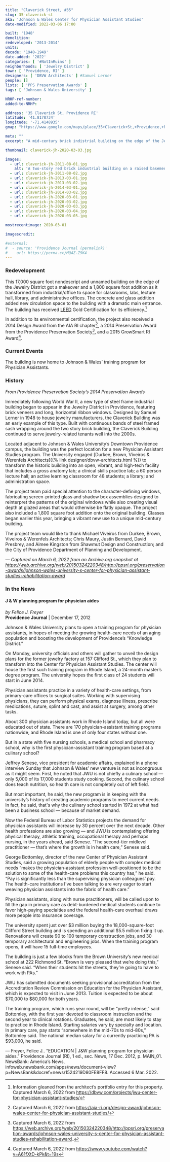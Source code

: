 ```yaml
---
title: "Claverick Street, #35"
slug: 35-claverick-st
aka: 'Johnson & Wales Center for Physician Assistant Studies'
date-modified: 2022-03-06 17:00

built: '1948'
demolition:
redeveloped: '2013-2014'
units:
decade: '1940-1949'
date-added: '2022'
categories: [ '#NotInRuins' ]
neighborhoods: [ 'Jewelry District' ]
town: [ 'Providence, RI' ]
designers: [ 'DBVW Architects' ] #Samuel Lerner
people: []
lists: [ 'PPS Preservation Awards' ]
tags: [ 'Johnson & Wales University' ]

NRHP-ref-number:
added-to-NRHP:

address: '35 Claverick St, Providence RI'
latitude: '41.8178734'
longitude: '-71.4148935'
gmap: "https://www.google.com/maps/place/35+Claverick+St,+Providence,+RI+02903/@41.8178734,-71.4148935,17z/data=!3m1!4b1!4m5!3m4!1s0x89e4456c85309b33:0x295b69cbb7cac43e!8m2!3d41.8178734!4d-71.4127048"

meta: ""
excerpt: "A mid-century brick indistrial building on the edge of the Jewelry District is given new life as part of Johnson & Wales University"

thumbnail: claverick-jh-2020-03-03.jpg

images:
  - url: claverick-jh-2011-08-01.jpg
    alt: 'A two-story red brick industrial building on a raised basement with a cement beltcourse above each row of windows and a flat roof. The original recessed entrance is located on the southern side, two stories high and wide as a double door. A new entrance addition was added to the northwest corner. Windows are rectangular and laid edge to edge to form a continuous band around two of the building’s corners.'
  - url: claverick-jh-2011-08-02.jpg
  - url: claverick-jh-2013-03-01.jpg
  - url: claverick-jh-2013-03-02.jpg
  - url: claverick-jh-2014-03-01.jpg
  - url: claverick-jh-2014-03-02.jpg
  - url: claverick-jh-2020-03-01.jpg
  - url: claverick-jh-2020-03-02.jpg
  - url: claverick-jh-2020-03-03.jpg
  - url: claverick-jh-2020-03-04.jpg
  - url: claverick-jh-2020-03-05.jpg

mostrecentimage: 2020-03-01

imagescredit:

#external:
#  - source: 'Providence Journal (permalink)'
#    url: https://perma.cc/MQ4Z-Z9K4
---
```


### Redevelopment

This 17,000 square foot nondescript and unnamed building on the edge of the Jewelry District got a makeover and a 1,800 square foot addition as it transformed from industrial/office to space for classrooms, labs, lecture hall, library, and administrative offices. The concrete and glass addition added new circulation space to the building with a dramatic main entrance. The building has received <a class="abbr" href="//www.usgbc.org/help/what-does-leed-stand" target="_blank">LEED</a> Gold Certification for its efficiency.[^1]

[^1]: Information gleaned from the architect’s portfolio entry for this property. Captured March 6, 2022 from https://dbvw.com/projects/jwu-center-for-physician-assistant-studies/ 

In addition to its environmental certification, the project also received a 2014 Design Award from the <span class="abbr">AIA</span> RI chapter[^2], a 2014 Preservation Award from the Providence Preservation Society[^3], and a 2015 GrowSmart RI Award[^4].

[^2]: Captured March 6, 2022 from https://aia-ri.org/design-award/johnson-wales-center-for-physician-assistant-studies/

[^3]: Captured March 6, 2022 from https://web.archive.org/web/20150324220348/http://ppsri.org/preservation-awards/johnson-wales-university-s-center-for-physician-assistant-studies-rehabilitation-award_

[^4]: Captured March 6, 2022 from https://www.youtube.com/watch?v=A61fXtD-kPk&t=19s


### Current Events

The building is now home to Johnson & Wales’ training program for Physician Assistants. 


### History

_From Providence Preservation Society’s 2014 Preservation Awards_

Immediately following World War II, a new type of steel frame industrial building began to appear in the Jewelry District in Providence, featuring brick veneers and long, horizontal ribbon windows. Designed by Samuel Lerner in 1948 to house jewelry manufacturers, the Claverick Building was an early example of this type. Built with continuous bands of steel framed sash wrapping around the two story brick building, the Claverick Building continued to serve jewelry-related tenants well into the 2000s.

Located adjacent to Johnson & Wales University’s Downtown Providence campus, the building was the perfect location for a new Physician Assistant Studies program. The University engaged [Durkee, Brown, Viveiros & Werenfels Architects]({% link designer/dbvw-architects.html %}) to transform the historic building into an open, vibrant, and high-tech facility that includes a gross anatomy lab; a clinical skills practice lab; a 60 person lecture hall; an active learning classroom for 48 students; a library; and administration space.

The project team paid special attention to the character-defining windows, fabricating screen-printed glass and shadow box assemblies designed to reinterpret the patterns of the original windows while also creating visual depth at glazed areas that would otherwise be flatly opaque. The project also included a 1,800 square foot addition onto the original building. Classes began earlier this year, bringing a vibrant new use to a unique mid-century building.

The project team would like to thank Michael Viveiros from Durkee, Brown, Viveiros & Werenfels Architects; Chris Maury, Justin Bernard, David Presbrey, and Aimee Kingston from Shawmut Design and Construction; and the City of Providence Department of Planning and Development.

_— Captured on March 6, 2022 from an Archive.org snapshot at https://web.archive.org/web/20150324220348/http://ppsri.org/preservation-awards/johnson-wales-university-s-center-for-physician-assistant-studies-rehabilitation-award_


### In the News

#### J & W planning program for physician aides

_by Felice J. Freyer_  
**Providence Journal** | December 17, 2012

Johnson & Wales University plans to open a training program for physician assistants, in hopes of meeting the growing health-care needs of an aging population and boosting the development of Providence’s “Knowledge District.”

On Monday, university officials and others will gather to unveil the design plans for the former jewelry factory at 157 Clifford St., which they plan to transform into the Center for Physician Assistant Studies. The center will house the first such training program in Rhode Island, a 24-month master’s degree program. The university hopes the first class of 24 students will start in June 2014.

Physician assistants practice in a variety of health-care settings, from primary-care offices to surgical suites. Working with supervising physicians, they can perform physical exams, diagnose illness, prescribe medications, suture, splint and cast, and assist at surgery, among other tasks.

About 300 physician assistants work in Rhode Island today, but all were educated out of state. There are 170 physician-assistant training programs nationwide, and Rhode Island is one of only four states without one.

But in a state with five nursing schools, a medical school and pharmacy school, why is the first physician-assistant training program based at a culinary school?

Jeffrey Senese, vice president for academic affairs, explained in a phone interview Sunday that Johnson & Wales’ new venture is not as incongruous as it might seem. First, he noted that JWU is not chiefly a culinary school — only 5,000 of its 17,000 students study cooking. Second, the culinary school does teach nutrition, so health care is not completely out of left field.

But most important, he said, the new program is in keeping with the university’s history of creating academic programs to meet current needs. In fact, he said, that's why the culinary school started in 1972 at what had been a business school — because of market demand.

Now the Federal Bureau of Labor Statistics projects the demand for physician assistants will increase by 30 percent over the next decade. Other health professions are also growing — and JWU is contemplating offering physical therapy, athletic training, occupational therapy and perhaps nursing, in the years ahead, said Senese. “The second-tier midlevel practitioner — that’s where the growth is in health care,” Senese said.

George Bottomley, director of the new Center of Physician Assistant Studies, said a growing population of elderly people with complex medical needs “makes the physician-assistant profession well-positioned to be the solution to some of the health-care problems this country has,” he said. “Pay is significantly less than the supervising physician colleagues’ pay. The health-care institutions I've been talking to are very eager to start weaving physician assistants into the fabric of health care.”

Physician assistants, along with nurse practitioners, will be called upon to fill the gap in primary care as debt-burdened medical students continue to favor high-paying specialties and the federal health-care overhaul draws more people into insurance coverage.

The university spent just over $3 million buying the 18,000-square-foot Clifford Street building and is spending an additional $5.5 million fixing it up. Renovations will create 90 to 100 temporary construction jobs, and 30 temporary architectural and engineering jobs. When the training program opens, it will have 15 full-time employees.

The building is just a few blocks from the Brown University’s new medical school at 222 Richmond St. “Brown is very pleased that we’re doing this,” Senese said. “When their students hit the streets, they’re going to have to work with PAs.”

JWU has submitted documents seeking provisional accreditation from the Accreditation Review Commission on Education for the Physician Assistant, which is expected to visit in June 2013. Tuition is expected to be about $70,000 to $80,000 for both years.

The training program, which runs year round, will be “pretty intense,” said Bottomley, with the first year devoted to classroom instruction and the second year to clinical rotations. Graduates, he said, are most likely to stay to practice in Rhode Island. Starting salaries vary by specialty and location. In primary care, pay starts “somewhere in the mid-70s to mid-80s,” Bottomley said. The national median salary for a currently practicing PA is $93,000, he said.

— Freyer, Felice J.. “EDUCATION \| J&W planning program for physician aides.” Providence Journal (RI), 1 ed., sec. News, 17 Dec. 2012, p. MAIN_01. NewsBank: America’s News, infoweb.newsbank.com/apps/news/document-view?p=NewsBank&docref=news/1524219D80FE8FF8. Accessed 6 Mar. 2022.
